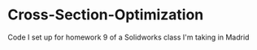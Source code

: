 # Cross-Section-Optimization
Code I set up for homework 9 of a Solidworks class I'm taking in Madrid
